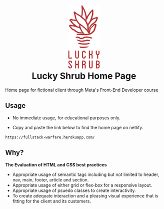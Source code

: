 <h1 align='center'>
  <br>
<img src='images/logo1.png' width='100px'>
  <br>
  Lucky Shrub Home Page
  </h1>

<p>
  Home page for fictional client through Meta's Front-End Developer course<p>

## Usage

* No immediate usage, for educational purposes only.
    
* Copy and paste the link below to find the home page on netlify.

```
https://fullstack-warfare.herokuapp.com/
```

## Why?

<b>The Evaluation of HTML and CSS best practices</b>


* Appropriate usage of semantic tags including but not limited to header, nav, main, footer, article and section.
* Appropriate usage of either grid or flex-box for a responsive layout.
* Appropriate usage of psuedo classes to create interactivity.
* To create adequate interaction and a pleasing visual experience that is fitting for the client and its customers. 
